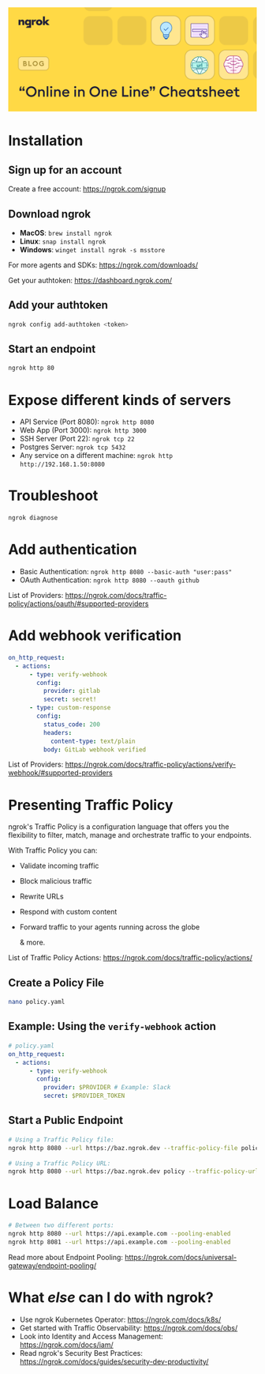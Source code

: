 ![Banner](repository-assets/banner.png)

# Installation

## Sign up for an account

Create a free account: https://ngrok.com/signup

## Download ngrok

- **MacOS**: `brew install ngrok`
- **Linux**: `snap install ngrok`
- **Windows**: `winget install ngrok -s msstore`

For more agents and SDKs: https://ngrok.com/downloads/

Get your authtoken: https://dashboard.ngrok.com/

## Add your authtoken

```bash
ngrok config add-authtoken <token>
```

## Start an endpoint

```bash
ngrok http 80
```

# Expose different kinds of servers

- API Service (Port 8080): `ngrok http 8080`
- Web App (Port 3000): `ngrok http 3000`
- SSH Server (Port 22): `ngrok tcp 22`
- Postgres Server: `ngrok tcp 5432`
- Any service on a different machine: `ngrok http http://192.168.1.50:8080`

# Troubleshoot

```bash
ngrok diagnose
```

# Add authentication

- Basic Authentication: `ngrok http 8080 --basic-auth "user:pass"`
- OAuth Authentication: `ngrok http 8080 --oauth github`

List of Providers: https://ngrok.com/docs/traffic-policy/actions/oauth/#supported-providers

# Add webhook verification

```yaml
on_http_request:
  - actions:
      - type: verify-webhook
        config:
          provider: gitlab
          secret: secret!
      - type: custom-response
        config:
          status_code: 200
          headers:
            content-type: text/plain
          body: GitLab webhook verified
```

List of Providers: https://ngrok.com/docs/traffic-policy/actions/verify-webhook/#supported-providers

# Presenting Traffic Policy

ngrok's Traffic Policy is a configuration language that offers you the flexibility to filter, match, manage and orchestrate traffic to your endpoints.

With Traffic Policy you can:

- Validate incoming traffic
- Block malicious traffic
- Rewrite URLs
- Respond with custom content
- Forward traffic to your agents running across the globe
  
  & more.

List of Traffic Policy Actions: https://ngrok.com/docs/traffic-policy/actions/

## Create a Policy File

```bash
nano policy.yaml
```

## Example: Using the `verify-webhook` action

```yaml
# policy.yaml
on_http_request:
  - actions:
      - type: verify-webhook
        config:
          provider: $PROVIDER # Example: Slack
          secret: $PROVIDER_TOKEN
```

## Start a Public Endpoint

```bash
# Using a Traffic Policy file:
ngrok http 8080 --url https://baz.ngrok.dev --traffic-policy-file policy.yaml
```

```bash
# Using a Traffic Policy URL:
ngrok http 8080 --url https://baz.ngrok.dev policy --traffic-policy-url https://example.com/policy.yml
```

# Load Balance

```bash
# Between two different ports:
ngrok http 8080 --url https://api.example.com --pooling-enabled
ngrok http 8081 --url https://api.example.com --pooling-enabled
```

Read more about Endpoint Pooling: https://ngrok.com/docs/universal-gateway/endpoint-pooling/

# What *else* can I do with ngrok?
- Use ngrok Kubernetes Operator: https://ngrok.com/docs/k8s/
- Get started with Traffic Observability: https://ngrok.com/docs/obs/
- Look into Identity and Access Management: https://ngrok.com/docs/iam/
- Read ngrok's Security Best Practices: https://ngrok.com/docs/guides/security-dev-productivity/
